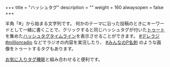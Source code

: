 +++
title = "ハッシュタグ"
description = ""
weight = 160
alwaysopen = false
+++

半角「#」から始まる文字列です。 何かのテーマに沿った投稿のときにキーワードとして一緒に書くことで、クリックすると同じハッシュタグが付いた[トゥート](../toot)を集めた[ハッシュタグタイムライン](../column/tagtl)を表示させることができます。 [#デレラジ](https://imastodon.net/web/timelines/tag/デレラジ) [#millionradio](https://imastodon.net/web/timelines/tag/millionradio) などでラジオの内容を実況したり、 [#みんなのP名刺](https://imastodon.net/web/timelines/tag/みんなのP名刺) のような画像をトゥートするタグもあります。

[お気に入りタグ機能](../../unique-feature/favourite-tag)と組み合わせると便利です。
